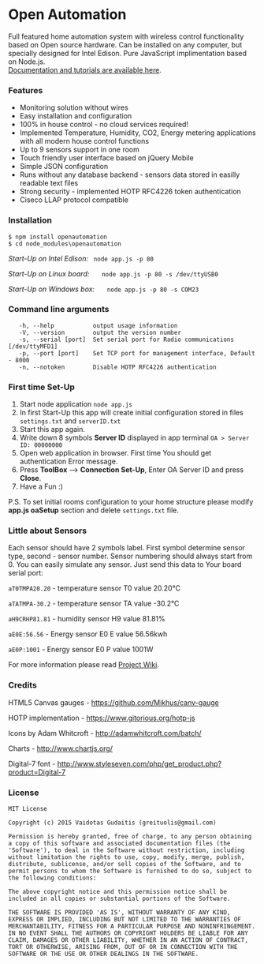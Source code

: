 # Open Automation

Full featured home automation system with wireless control functionality based on Open source hardware. Can be installed on any computer, but specially designed for Intel Edison. Pure JavaScript implimentation based on Node.js.   
[Documentation and tutorials are available here](http://openautomation.center).

### Features 
* Monitoring solution without wires 
* Easy installation and configuration
* 100% in house control - no cloud services required!
* Implemented Temperature, Humidity, CO2, Energy metering applications with all modern house control functions
* Up to 9 sensors support in one room
* Touch friendly user interface based on jQuery Mobile
* Simple JSON configuration
* Runs without any database backend - sensors data stored in easilly readable text files
* Strong security - implemented HOTP RFC4226 token authentication
* Ciseco LLAP protocol compatible


### Installation

    $ npm install openautomation
    $ cd node_modules\openautomation

*Start-Up on Intel Edison:* ```  node app.js -p 80 ``` 

*Start-Up on Linux board:* ```   node app.js -p 80 -s /dev/ttyUSB0```

*Start-Up on Windows box:* ```   node app.js -p 80 -s COM23```




### Command line arguments
```
   -h, --help           output usage information
   -V, --version        output the version number
   -s, --serial [port]  Set serial port for Radio communications [/dev/ttyMFD1]
   -p, --port [port]    Set TCP port for management interface, Default - 8000
   -n, --notoken        Disable HOTP RFC4226 authentication
```

### First time Set-Up

1. Start node application ```node app.js```
2. In first Start-Up this app will create initial configuration stored in files `settings.txt` and `serverID.txt` 
3. Start this app again.
4. Write down 8 symbols **Server ID** displayed in app terminal ```OA > Server ID: 00000000```  
5. Open web application in browser. First time You should get authentication Error message.
6. Press **ToolBox** --> **Connection Set-Up**, Enter OA Server ID and press **Close**.
7. Have a Fun :) 

P.S. To set initial rooms configuration to your home structure please modify **app.js oaSetup** section and delete `settings.txt` file.

### Little about Sensors 

Each sensor should have 2 symbols label. First symbol determine sensor type, second - sensor number. Sensor numbering should always start from 0. You can easily simulate any sensor. Just send this data to Your board serial port:  
  
`aT0TMPA20.20` - temperature sensor T0 value 20.20°C  

`aTATMPA-30.2` - temperature sensor TA value -30.2°C  

`aH9CRHP81.81` - humidity sensor H9 value 81.81%  

`aE0E:56.56` - Energy sensor E0 E value 56.56kwh  

`aE0P:1001` - Energy sensor E0 P value 1001W  




For more information please read [Project Wiki](https://github.com/oxyo/OpenAutomation/wiki/).  
  
    
      
      
  

### Credits

HTML5 Canvas gauges - https://github.com/Mikhus/canv-gauge

HOTP implementation - https://www.gitorious.org/hotp-js

Icons by Adam Whitcroft - http://adamwhitcroft.com/batch/

Charts - http://www.chartjs.org/

Digital-7 font - http://www.styleseven.com/php/get_product.php?product=Digital-7




  
  
### License

```
MIT License

Copyright (c) 2015 Vaidotas Gudaitis (greituolis@gmail.com)

Permission is hereby granted, free of charge, to any person obtaining
a copy of this software and associated documentation files (the
'Software'), to deal in the Software without restriction, including
without limitation the rights to use, copy, modify, merge, publish,
distribute, sublicense, and/or sell copies of the Software, and to
permit persons to whom the Software is furnished to do so, subject to
the following conditions:

The above copyright notice and this permission notice shall be
included in all copies or substantial portions of the Software.

THE SOFTWARE IS PROVIDED 'AS IS', WITHOUT WARRANTY OF ANY KIND,
EXPRESS OR IMPLIED, INCLUDING BUT NOT LIMITED TO THE WARRANTIES OF
MERCHANTABILITY, FITNESS FOR A PARTICULAR PURPOSE AND NONINFRINGEMENT.
IN NO EVENT SHALL THE AUTHORS OR COPYRIGHT HOLDERS BE LIABLE FOR ANY
CLAIM, DAMAGES OR OTHER LIABILITY, WHETHER IN AN ACTION OF CONTRACT,
TORT OR OTHERWISE, ARISING FROM, OUT OF OR IN CONNECTION WITH THE
SOFTWARE OR THE USE OR OTHER DEALINGS IN THE SOFTWARE.
```
